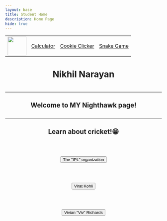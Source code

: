 ```yaml
---
layout: base
title: Student Home 
description: Home Page
hide: true
---
```



<table class="center">
    <tr>
        <td><img src="{{site.baseurl}}/images/gamingcontroller.jpg" height="60" title="Home"
        alt=""></td>
        <td><a href="{{site.baseurl}}/calculator/">Calculator</a></td>
        <td><a href="{{site.baseurl}}/cookieclicker/">Cookie Clicker</a></td>
        <td><a href="{{site.baseurl}}/snakegame">Snake Game</a></td></table>


<center><h1>Nikhil Narayan<h1>
<hr>
<h2>Welcome to MY Nighthawk page!<h2>
<hr>
<h2><p>Learn about cricket!😁</p></h2>
<br>
<a href ="https://www.iplt20.com/">
<h2><button>The "IPL" organization</button></h2>
</a>
<br>
<div>
<a href ="https://www.espncricinfo.com/cricketers/virat-kohli-253802">
<h2><button>Virat Kohli</button></h2>
</a>
<br>
</div>
<a href ="https://www.espncricinfo.com/cricketers/viv-richards-52812">
<div>
    <h2><button>Vivian "Viv" Richards</button></h2>

